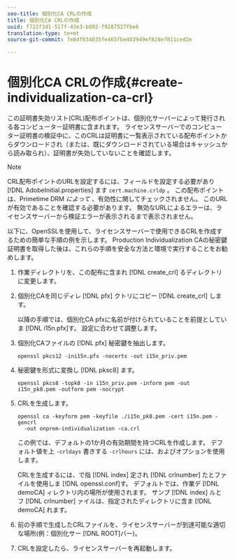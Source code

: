 ```yaml
---
seo-title: 個別化CA CRLの作成
title: 個別化CA CRLの作成
uuid: f722f3d1-517f-43e3-b892-f9287527fbe6
translation-type: tm+mt
source-git-commit: 7e8df034035fe465fbe403949ef828e7811ced2e

---
```



# 個別化CA CRLの作成{#create-individualization-ca-crl}

この証明書失効リスト(CRL)配布ポイントは、個別化サーバーによって発行される各コンピューター証明書に含まれます。 ライセンスサーバーでのコンピューター証明書の検証中に、このCRLは証明書に一覧表示されている配布ポイントからダウンロードされ（または、既にダウンロードされている場合はキャッシュから読み取られ）、証明書が失効していないことを確認します。

>[!NOTE]
>
>CRL配布ポイントのURLを設定するには、フィールドを設定する必要があり [!DNL AdobeInitial.properties] ます `cert.machine.crldp` 。 この配布ポイントは、Primetime DRM *によって* 、有効性に関してチェックされません。 このURLが有効であることを確認する必要があります。 無効なURLによるエラーは、ライセンスサーバーから検証エラーが表示されるまで表示されません。

以下に、OpenSSLを使用して、ライセンスサーバーで使用できるCRLを作成するための簡単な手順の例を示します。 Production Individualization CAの秘密鍵証明書を取得した後は、これらの手順を安全な方法と環境で実行することをお勧めします。

1. 作業ディレクトリを、この配布に含まれ [!DNL create_crl] るディレクトリに変更します。
1. 個別化CAを同じディレ [!DNL pfx] クトリにコピー [!DNL create_crl] します。

   以降の手順では、個別化CA pfxに名前が付けられていることを前提としていま [!DNL i15n.pfx]す。 設定に合わせて調整します。
1. 個別化CAファイルの [!DNL pfx] 秘密鍵を抽出します。

   ```
   openssl pkcs12 -ini15n.pfx -nocerts -out i15n_priv.pem
   ```

1. 秘密鍵を形式に変換し [!DNL pksc8] ます。

   ```
   openssl pkcs8 -topk8 -in i15n_priv.pem -inform pem -out i15n_pk8.pem -outform pem -nocrypt
   ```

1. CRLを生成します。

   ```
   openssl ca -keyform pem -keyfile ./i15n_pk8.pem -cert i15n.pem -gencrl  
     -out onprem-individualization -ca.crl
   ```

   この例では、デフォルトの1か月の有効期間を持つCRLを作成します。 デフォルト値を上 `-crldays` 書きする `-crlhours` には、およびオプションを使用します。

   CRLを生成するには、で指 [!DNL index] 定され [!DNL crlnumber] たとファイルを使用しま [!DNL openssl.conf]す。 デフォルトでは、作業デ [!DNL demoCA] ィレクトリ内の場所が使用されます。 サンプ [!DNL index] ルとフ [!DNL crlnumber] ァイルは、指定されたディレクトリに含ま [!DNL demoCA] れます。

1. 前の手順で生成したCRLファイルを、ライセンスサーバーが到達可能な適切な場所(例：個別化サー [!DNL ROOT]バー)。
1. CRLを設定したら、ライセンスサーバーを再起動します。
